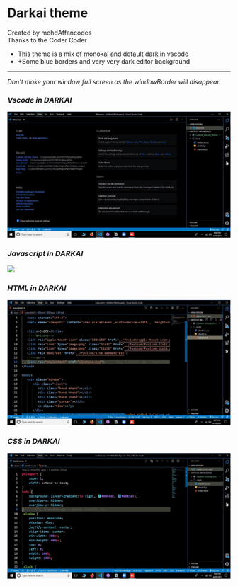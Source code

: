 # Darkai theme

Created by mohdAffancodes<br>
Thanks to the Coder Coder

-  This theme is a mix of monokai and default dark in vscode
-  +Some blue borders and very very dark editor background
<hr>
<i>Don't make your window full screen as the windowBorder will disappear.</1>

<h3>Vscode in DARKAI</h3>
<img src="https://raw.githubusercontent.com/mohdAffancodes/darkai-theme/main/assets/intro.jpg">
<br>
<h3>Javascript in DARKAI</h3>
<img src="https://raw.githubusercontent.com/mohdAffancodes/darkai-theme/main/assets/hjs.jpg">
<br>
<h3>HTML in DARKAI</h3>
<img src="https://raw.githubusercontent.com/mohdAffancodes/darkai-theme/main/assets/html.jpg">
<br>
<h3>CSS in DARKAI</h3>
<img src="https://raw.githubusercontent.com/mohdAffancodes/darkai-theme/main/assets/css.jpg">
